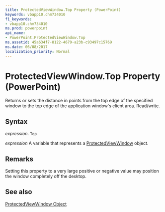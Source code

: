 ```yaml
---
title: ProtectedViewWindow.Top Property (PowerPoint)
keywords: vbapp10.chm734010
f1_keywords:
- vbapp10.chm734010
ms.prod: powerpoint
api_name:
- PowerPoint.ProtectedViewWindow.Top
ms.assetid: 45a634f7-8122-4679-a23b-c93497c15769
ms.date: 06/08/2017
localization_priority: Normal
---
```



# ProtectedViewWindow.Top Property (PowerPoint)

Returns or sets the distance in points from the top edge of the specified window to the top edge of the application window's client area. Read/write.


## Syntax

 _expression_. `Top`

 _expression_ A variable that represents a [ProtectedViewWindow](./PowerPoint.ProtectedViewWindow.md) object.


## Remarks

 Setting this property to a very large positive or negative value may position the window completely off the desktop.


## See also


[ProtectedViewWindow Object](PowerPoint.ProtectedViewWindow.md)

